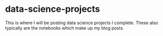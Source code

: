 # data-science-projects
This is where I will be posting data science projects I complete. These also typically are the notebooks which make up my blog posts.
